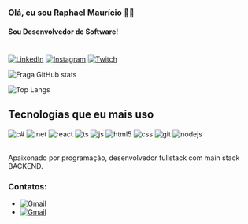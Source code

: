 ### Olá, eu sou Raphael Maurício 👨‍💻
#### Sou Desenvolvedor de Software!
#

[![LinkedIn](https://img.shields.io/badge/LinkedIn-0077B5?style=for-the-badge&logo=linkedin&logoColor=white)](https://instagram.com/rph.mauriciohttps://www.linkedin.com/in/raphael-mauricio-496870183/)
[![Instagram](https://img.shields.io/badge/Instagram-E4405F?style=for-the-badge&logo=instagram&logoColor=white)](https://instagram.com/rph.mauricio)
[![Twitch](https://img.shields.io/badge/Twitch-9146FF?style=for-the-badge&logo=twitch&logoColor=white)](https://twitch.tv/condorruffles)

![Fraga GitHub stats](https://github-readme-stats.vercel.app/api?username=rphmauriciodev&show_icons=true&theme=transparent)

![Top Langs](https://github-readme-stats.vercel.app/api/top-langs/?username=rphmauriciodev&layout=compact)
## Tecnologias que eu mais uso

<div style="display: inline_block">

  
  <img align="center" alt="c#" src="https://img.shields.io/badge/C%23-239120?style=for-the-badge&logo=c-sharp&logoColor=white" />
  <img align="center" alt=".net" src="https://img.shields.io/badge/.NET-5C2D91?style=for-the-badge&logo=.net&logoColor=white" />
  <img align="center" alt="react" src="https://img.shields.io/badge/React-20232A?style=for-the-badge&logo=react&logoColor=61DAFB" />
  <img align="center" alt="ts" src="https://img.shields.io/badge/TypeScript-007ACC?style=for-the-badge&logo=typescript&logoColor=white" />
  <img align="center" alt="js" src="https://img.shields.io/badge/JavaScript-F7DF1E?style=for-the-badge&logo=javascript&logoColor=black" />
  <img align="center" alt="html5" src="https://img.shields.io/badge/HTML5-E34F26?style=for-the-badge&logo=html5&logoColor=white" />
  <img align="center" alt="css" src="https://img.shields.io/badge/CSS3-1572B6?style=for-the-badge&logo=css3&logoColor=white" />
  <img align="center" alt="git" src="https://img.shields.io/badge/GIT-E44C30?style=for-the-badge&logo=git&logoColor=white" />
  <img align="center" alt="nodejs" src="https://img.shields.io/badge/Node.js-43853D?style=for-the-badge&logo=node.js&logoColor=white" />
</div><br/>

Apaixonado por programação, desenvolvedor fullstack com main stack BACKEND.

### Contatos:

- <a href="mailto: raphaelmauricio12@gmail.com">![Gmail](https://img.shields.io/badge/Gmail-D14836?style=for-the-badge&logo=gmail&logoColor=white)</a>
- <a href="https://wa.link/9nnqsi">![Gmail](https://img.shields.io/badge/WhatsApp-25D366?style=for-the-badge&logo=whatsapp&logoColor=white)</a>
